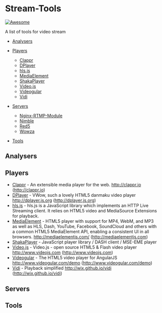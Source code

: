 # Stream-Tools
[![Awesome](https://cdn.rawgit.com/sindresorhus/awesome/d7305f38d29fed78fa85652e3a63e154dd8e8829/media/badge.svg)](https://github.com/sindresorhus/awesome) 

A list of tools for video stream

- [Analysers](#analysers)


- [Players](#players)
    - [Clappr](#clappr)
    - [DPlayer](#dplayer)
    - [hls.js](#hls.js)
    - [MediaElement](#mediaelement)
    - [ShakaPlayer](#shakaplayer)
    - [Video.js](#video.js)
    - [Videogular](#videogular)
    - [Vidi](#vidi)


- [Servers](#servers)
    - [Nginx-RTMP-Module](#nginx)
    - [Nimble](#nimble)
    - [Red5](#red5)
    - [Wowza](#wowza)

- [Tools](#tools)


## Analysers

## Players
* [Clappr](https://github.com/clappr/clappr/) - An extensible media player for the web. http://clappr.io (http://clappr.io)
* [DPlayer](https://github.com/DIYgod/DPlayer) - VWow, such a lovely HTML5 danmaku video player http://dplayer.js.org (http://dplayer.js.org)
* [hls.js](https://github.com/dailymotion/hls.js) - hls.js is a JavaScript library which implements an HTTP Live Streaming client. It relies on HTML5 video and MediaSource Extensions for playback.
* [MediaElement](https://github.com/johndyer/mediaelement) - HTML5 player with support for MP4, WebM, and MP3 as well as HLS, Dash, YouTube, Facebook, SoundCloud and others with a common HTML5 MediaElement API, enabling a consistent UI in all browsers. http://mediaelementjs.com/ (http://mediaelementjs.com)
* [ShakaPlayer](https://github.com/google/shaka-player) - JavaScript player library / DASH client / MSE-EME player
* [Video.js](https://github.com/videojs/video.js) - Video.js - open source HTML5 & Flash video player http://www.videojs.com (http://www.videojs.com)
* [Videogular](https://github.com/videogular/videogular) - The HTML5 video player for AngularJS http://www.videogular.com/demo (http://www.videogular.com/demo)
* [Vidi](https://github.com/wix/vidi) - Playback simplified http://wix.github.io/vidi (http://wix.github.io/vidi)


## Servers

## Tools
